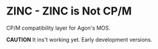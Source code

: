 ZINC - ZINC is Not CP/M
=======================

CP/M compatibility layer for Agon's MOS. 

**CAUTION** It ins't working yet. Early development versions.
 